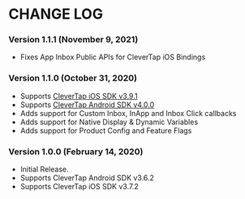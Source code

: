 # CHANGE LOG

### Version 1.1.1 (November 9, 2021)

* Fixes App Inbox Public APIs for CleverTap iOS Bindings

### Version 1.1.0 (October 31, 2020)

* Supports [CleverTap iOS SDK v3.9.1](https://github.com/CleverTap/clevertap-ios-sdk/releases/tag/3.9.1)
* Supports [CleverTap Android SDK v4.0.0](https://github.com/CleverTap/clevertap-android-sdk/releases/tag/core-v4.0.0)
* Adds support for Custom Inbox, InApp and Inbox Click callbacks
* Adds support for Native Display & Dynamic Variables
* Adds support for Product Config and Feature Flags

### Version 1.0.0 (February 14, 2020)

* Initial Release.
* Supports CleverTap Android SDK v3.6.2
* Supports CleverTap iOS SDK v3.7.2

